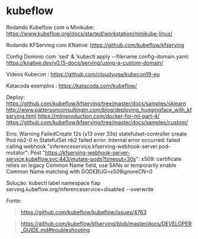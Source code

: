 # kubeflow

Rodando Kubeflow com o Minikube: https://www.kubeflow.org/docs/started/workstation/minikube-linux/

Rodando KFServing com KNative: https://github.com/kubeflow/kfserving

Config Dominio com 'sed' & 'kubectl apply --filename config-domain.yaml: https://knative.dev/v0.15-docs/serving/using-a-custom-domain/

Videos Kubecon : https://github.com/cloudyuga/kubecon19-eu

Katacoda exemplos : https://katacoda.com/kubeflow/

Deploy: https://github.com/kubeflow/kfserving/tree/master/docs/samples/sklearn
http://www.pattersonconsultingtn.com/blog/deploying_huggingface_with_kfserving.html
https://mlinproduction.com/docker-for-ml-part-4/
https://github.com/kubeflow/kfserving/tree/master/docs/samples/custom/

Erro: Warning  FailedCreate  12s (x13 over 33s)  statefulset-controller  create Pod nb2-0 in StatefulSet nb2 failed error: Internal error occurred: failed calling webhook "inferenceservice.kfserving-webhook-server.pod-mutator": Post "https://kfserving-webhook-server-service.kubeflow.svc:443/mutate-pods?timeout=30s": x509: certificate relies on legacy Common Name field, use SANs or temporarily enable Common Name matching with GODEBUG=x509ignoreCN=0

Solução: kubectl label namespace fiap serving.kubeflow.org/inferenceservice=disabled --overwrite

Fonte: 

> https://github.com/kubeflow/kubeflow/issues/4763

> https://github.com/kubeflow/kfserving/blob/master/docs/DEVELOPER_GUIDE.md#troubleshooting
